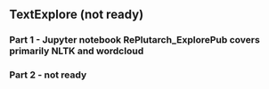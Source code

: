 ## TextExplore (not ready)

### Part 1 - Jupyter notebook RePlutarch_ExplorePub covers primarily NLTK and wordcloud
### Part 2 - not ready

